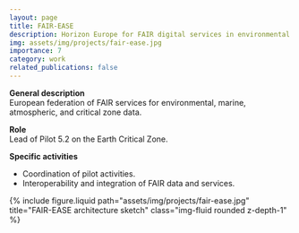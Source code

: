 ```yaml
---
layout: page
title: FAIR-EASE
description: Horizon Europe for FAIR digital services in environmental data.
img: assets/img/projects/fair-ease.jpg
importance: 7
category: work
related_publications: false
---
```


**General description**  
European federation of FAIR services for environmental, marine, atmospheric, and critical zone data.

**Role**  
Lead of Pilot 5.2 on the Earth Critical Zone.

**Specific activities**  
- Coordination of pilot activities.  
- Interoperability and integration of FAIR data and services.

<div class="row">
  <div class="col-sm mt-3 mt-md-0">
    {% include figure.liquid path="assets/img/projects/fair-ease.jpg" title="FAIR-EASE architecture sketch" class="img-fluid rounded z-depth-1" %}
  </div>
</div>
